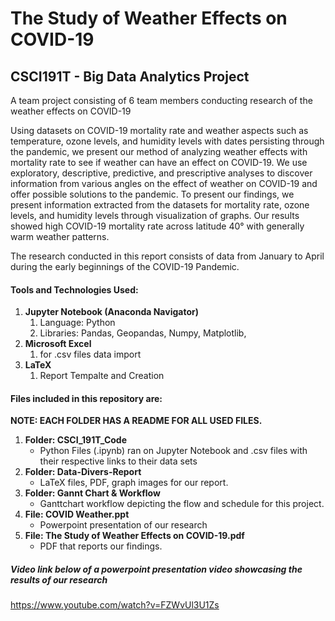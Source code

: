 # The Study of Weather Effects on COVID-19

## CSCI191T - Big Data Analytics Project

A team project consisting of 6 team members conducting research of the weather effects on COVID-19 

Using datasets on COVID-19 mortality rate and weather aspects such as temperature, ozone levels, and humidity levels
with dates persisting through the pandemic, we present our method of analyzing weather effects with mortality rate to see if weather
can have an effect on COVID-19. We use exploratory, descriptive, predictive, and prescriptive analyses to discover information from
various angles on the effect of weather on COVID-19 and offer possible solutions to the pandemic. To present our findings, we present
information extracted from the datasets for mortality rate, ozone levels, and humidity levels through visualization of graphs. Our results
showed high COVID-19 mortality rate across latitude 40° with generally warm weather patterns.

The research conducted in this report consists of data from January to April during the early beginnings of the COVID-19 Pandemic.

#### **Tools and Technologies Used:**
  
1. **Jupyter Notebook (Anaconda Navigator)**
   1. Language: Python
   2. Libraries: Pandas, Geopandas, Numpy, Matplotlib,
1. **Microsoft Excel**
   1. for .csv files data import
3. **LaTeX**
   1. Report Tempalte and Creation

#### Files included in this repository are:

**NOTE: EACH FOLDER HAS A README FOR ALL USED FILES.**

1. **Folder: CSCI_191T_Code**
   - Python Files (.ipynb) ran on Jupyter Notebook and .csv files with their respective links to their data sets
2. **Folder: Data-Divers-Report**
   - LaTeX files, PDF, graph images for our report.
3. **Folder: Gannt Chart & Workflow**
   - Ganttchart workflow depicting the flow and schedule for this project.
4. **File: COVID Weather.ppt**
   - Powerpoint presentation of our research
5. **File: The Study of Weather Effects on COVID-19.pdf**
   - PDF that reports our findings.

##### Video link below of a powerpoint presentation video showcasing the results of our research
https://www.youtube.com/watch?v=FZWvUl3U1Zs
